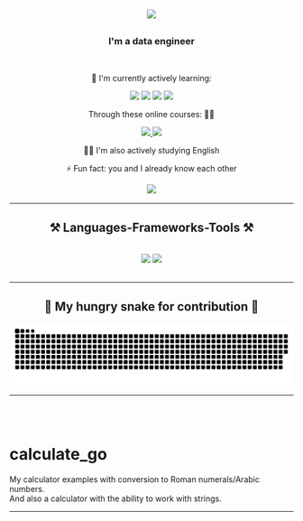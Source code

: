 <h1 align="center">
    <img src="https://readme-typing-svg.herokuapp.com/?font=Righteous&size=35&center=true&vCenter=true&width=500&height=70&duration=4000&lines=Hello+World!+👋;+I'm+Lesovaya+Mary!;Have+a+good+day!+⚡" />
</h1>

<h3 align="center">I'm a data engineer</h3>

<br/>

<p align="center">
🌱 I'm currently actively learning:
</p>

<div align="center">
  <img src="https://img.shields.io/badge/Go-00ADD8?style=for-the-badge&logo=go&logoColor=white" />
  <img src="https://img.shields.io/badge/SQL-007ACC?style=for-the-badge&logo=postgresql&logoColor=white" />
  <img src="https://img.shields.io/badge/Docker-2496ED?style=for-the-badge&logo=docker&logoColor=white" />
  <img src="https://img.shields.io/badge/Kubernetes-326CE5?style=for-the-badge&logo=kubernetes&logoColor=white" />
</div>

<p align="center">
Through these online courses: 👩‍🏫
</p>

<div align="center">
  <a href="https://stepik.org/users/688640580/profile">
    <img src="https://img.shields.io/badge/Stepik-3333?style=for-the-badge&logo" />
  </a>

  <a href="https://ru.hexlet.io/u/macabre3k">
    <img src="https://img.shields.io/badge/Hexlet-3333?style=for-the-badge&logo" />
  </a>
</div>

<p align="center">
🧚‍♀️ I'm also actively studying English
</p>

<p align="center">
⚡ Fun fact: you and I already know each other
</p>

<div align="center">
  <a href="mailto:lesovaya.mary@mail.ru">
    <img src="https://img.shields.io/badge/Gmail-D14836?style=for-the-badge&logo=gmail&logoColor=white" />
  </a>
</div>

<hr/>

<h2 align="center"> ⚒ Languages-Frameworks-Tools ⚒ </h2>
<br/>
<div align="center">
    <img src="https://skillicons.dev/icons?i=html,css,vscode,github,figma,tailwind,git,postman,pycharm" />
    <img src="https://skillicons.dev/icons?i=python,sql,bash,go" /><br>
</div>

<br/>
<hr/>

<div align="center">
  <h2>🐍 My hungry snake for contribution 🐍</h2>

![snake gif](https://github.com/macabre3k/macabre3k/blob/output/github-contribution-grid-snake.svg)

</div>

<hr/>

<br/><br/>
# calculate_go
My calculator examples with conversion to Roman numerals/Arabic numbers.<br>
And also a calculator with the ability to work with strings.
<hr/>

<br/>

<br/>


  
